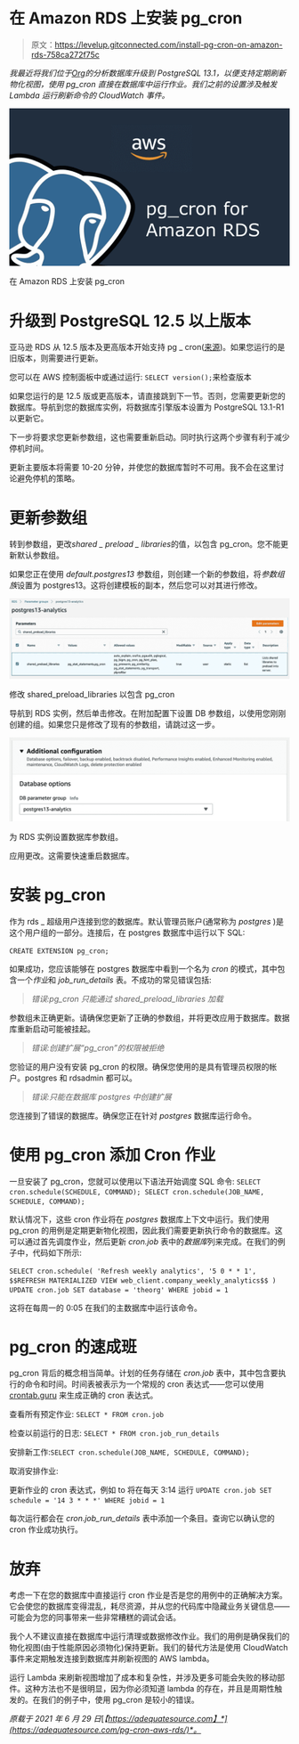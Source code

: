 # 在 Amazon RDS 上安装 pg_cron

> 原文：<https://levelup.gitconnected.com/install-pg-cron-on-amazon-rds-758ca272f75c>

*我最近将我们位于*[*Org*](https://theorg.com/org/theorg)*的分析数据库升级到 PostgreSQL 13.1，以便支持定期刷新物化视图，使用 pg_cron 直接在数据库中运行作业。我们之前的设置涉及触发 Lambda 运行刷新命令的 CloudWatch 事件。*

![](img/98db2e63c61b5224501d994b71dc7177.png)

在 Amazon RDS 上安装 pg_cron

# 升级到 PostgreSQL 12.5 以上版本

亚马逊 RDS 从 12.5 版本及更高版本开始支持 pg _ cron([来源](https://aws.amazon.com/about-aws/whats-new/2021/01/amazon-rds-postgresql-supports-pg-cron-extension-scheduling-database-jobs/))。如果您运行的是旧版本，则需要进行更新。

您可以在 AWS 控制面板中或通过运行:
`SELECT version();`来检查版本

如果您运行的是 12.5 版或更高版本，请直接跳到下一节。否则，您需要更新您的数据库。导航到您的数据库实例，将数据库引擎版本设置为 PostgreSQL 13.1-R1 以更新它。

下一步将要求您更新参数组，这也需要重新启动。同时执行这两个步骤有利于减少停机时间。

更新主要版本将需要 10-20 分钟，并使您的数据库暂时不可用。我不会在这里讨论避免停机的策略。

# 更新参数组

转到参数组，更改*shared _ preload _ libraries*的值，以包含 pg_cron。您不能更新默认参数组。

如果您正在使用 *default.postgres13* 参数组，则创建一个新的参数组，将*参数组族*设置为 postgres13。这将创建模板的副本，然后您可以对其进行修改。

![](img/ee7aa5d4e9402c1f9a062df38a5e6f55.png)

修改 shared_preload_libraries 以包含 pg_cron

导航到 RDS 实例，然后单击修改。在附加配置下设置 DB 参数组，以使用您刚刚创建的组。如果您只是修改了现有的参数组，请跳过这一步。

![](img/cbde701d4c3c66f6f8c0abef38ef0bdf.png)

为 RDS 实例设置数据库参数组。

应用更改。这需要快速重启数据库。

# 安装 pg_cron

作为 rds _ 超级用户连接到您的数据库。默认管理员账户(通常称为 *postgres* )是这个用户组的一部分。连接后，在 postgres 数据库中运行以下 SQL:

`CREATE EXTENSION pg_cron;`

如果成功，您应该能够在 postgres 数据库中看到一个名为 *cron* 的模式，其中包含一个*作业*和 *job_run_details* 表。不成功的常见错误包括:

> *错误:pg_cron 只能通过 shared_preload_libraries 加载*

参数组未正确更新。请确保您更新了正确的参数组，并将更改应用于数据库。数据库重新启动可能被挂起。

> *错误:创建扩展“pg_cron”的权限被拒绝*

您验证的用户没有安装 pg_cron 的权限。确保您使用的是具有管理员权限的帐户。postgres 和 rdsadmin 都可以。

> *错误:只能在数据库 postgres 中创建扩展*

您连接到了错误的数据库。确保您正在针对 *postgres* 数据库运行命令。

# 使用 pg_cron 添加 Cron 作业

一旦安装了 pg_cron，您就可以使用以下语法开始调度 SQL 命令: `SELECT cron.schedule(SCHEDULE, COMMAND);
SELECT cron.schedule(JOB_NAME, SCHEDULE, COMMAND);`

默认情况下，这些 cron 作业将在 *postgres* 数据库上下文中运行。我们使用 pg_cron 的用例是定期更新物化视图，因此我们需要更新执行命令的数据库。这可以通过首先调度作业，然后更新 *cron.job* 表中的*数据库*列来完成。在我们的例子中，代码如下所示:

`SELECT cron.schedule(
'Refresh weekly analytics',
'5 0 * * 1',
$$REFRESH MATERIALIZED VIEW web_client.company_weekly_analytics$$
)
UPDATE cron.job SET database = 'theorg' WHERE jobid = 1`

这将在每周一的 0:05 在我们的主数据库中运行该命令。

# pg_cron 的速成班

pg_cron 背后的概念相当简单。计划的任务存储在 *cron.job* 表中，其中包含要执行的命令和时间。时间表被表示为一个常规的 cron 表达式——您可以使用 [crontab.guru](https://crontab.guru/) 来生成正确的 cron 表达式。

查看所有预定作业:
`SELECT * FROM cron.job`

检查以前运行的日志:
`SELECT * FROM cron.job_run_details`

安排新工作:`SELECT cron.schedule(JOB_NAME, SCHEDULE, COMMAND);`

取消安排作业:


更新作业的 cron 表达式，例如 to 将在每天 3:14 运行 `UPDATE cron.job SET schedule = '14 3 * * *' WHERE jobid = 1`

每次运行都会在 *cron.job_run_details* 表中添加一个条目。查询它以确认您的 cron 作业成功执行。

# 放弃

考虑一下在您的数据库中直接运行 cron 作业是否是您的用例中的正确解决方案。它会使您的数据库变得混乱，耗尽资源，并从您的代码库中隐藏业务关键信息——可能会为您的同事带来一些非常糟糕的调试会话。

我个人不建议直接在数据库中运行清理或数据修改作业。我们的用例是确保我们的物化视图(由于性能原因必须物化)保持更新。我们的替代方法是使用 CloudWatch 事件来定期触发连接到数据库并刷新视图的 AWS lambda。

运行 Lambda 来刷新视图增加了成本和复杂性，并涉及更多可能会失败的移动部件。这种方法也不是很明显，因为你必须知道 lambda 的存在，并且是周期性触发的。在我们的例子中，使用 pg_cron 是较小的错误。

*原载于 2021 年 6 月 29 日*[*【https://adequatesource.com】*](https://adequatesource.com/pg-cron-aws-rds/)*。*